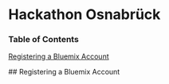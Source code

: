 # Hackathon Osnabrück

### Table of Contents
[Registering a Bluemix Account](#bluemixlogin)





































































<a name="bluemixlogin" />
## Registering a Bluemix Account
